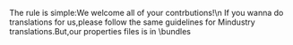 The rule is simple:We welcome all of your contrbutions!\n
If you wanna do translations for us,please follow the same guidelines for Mindustry translations.But,our properties files is in \bundles
